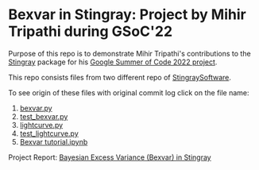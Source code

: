 # Bexvar in Stingray: Project by Mihir Tripathi during GSoC'22

Purpose of this repo is to demonstrate Mihir Tripathi's contributions to the [Stingray](https://github.com/StingraySoftware) package for his [Google Summer of Code 2022 project](https://summerofcode.withgoogle.com/programs/2022/projects/rG1XqJqK). 

This repo consists files from two different repo of [StingraySoftware](https://github.com/StingraySoftware). 

To see origin of these files with original commit log click on the file name:
1) [bexvar.py](https://github.com/StingraySoftware/stingray/blob/main/stingray/bexvar.py)
2) [test_bexvar.py](https://github.com/StingraySoftware/stingray/blob/main/stingray/tests/test_bexvar.py)
3) [lightcurve.py](https://github.com/StingraySoftware/stingray/blob/main/stingray/lightcurve.py)
4) [test_lightcurve.py](https://github.com/StingraySoftware/stingray/blob/main/stingray/tests/test_lightcurve.py)
5) [Bexvar tutorial.ipynb](https://github.com/StingraySoftware/notebooks/blob/c0d986c7fd63f43a9b20b39e2f7deb16be6f37aa/Bexvar/Bexvar%20tutorial.ipynb)

Project Report: [Bayesian Excess Variance (Bexvar) in Stingray](https://mihirtripathi97.github.io/GSoC-22/)

